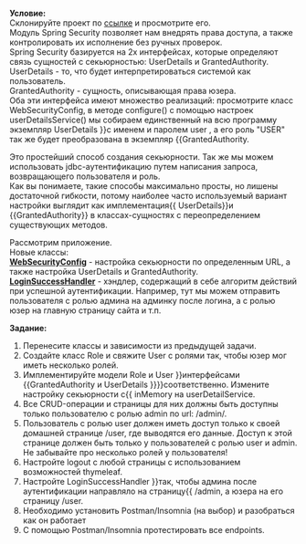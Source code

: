 <p><b>Условие:</b><br/> Склонируйте проект по <a href="https://github.com/VanderDT/Task-7" class="external-link" rel="nofollow noreferrer">ссылке</a> и просмотрите его.<br/> Модуль Spring Security позволяет нам внедрять права доступа, а также контролировать их исполнение без ручных проверок.<br/> Spring Security базируется на 2х интерфейсах, которые определяют связь сущностей с секьюрностью: UserDetails и GrantedAuthority.<br/> UserDetails - то, что будет интерпретироваться системой как пользователь.<br/> GrantedAuthority - сущность, описывающая права юзера.<br/> Оба эти интерфейса имеют множество реализаций: просмотрите класс WebSecurityConfig, в методе configure() с помощью настроек userDetailsService() мы собираем единственный на всю программу экземпляр UserDetails }}с именем и паролем user , а его роль "USER" так же будет преобразована в экземпляр {{GrantedAuthority.</p> <p>Это простейший способ создания секьюрности. Так же мы можем использовать jdbc-аутентификацию путем написания запроса, возвращающего пользователя и роль.<br/> Как вы понимаете, такие способы максимально просты, но лишены достаточной гибкости, потому наиболее часто используемый вариант настройки выглядит как имплементация{{ UserDetails}}и {{GrantedAuthority}} в классах-сущностях с переопределением существующих методов.</p> <p>Рассмотрим приложение.<br/> Новые классы:<br/> <ins><b>WebSecurityConfig</b></ins> - настройка секьюрности по определенным URL, а также настройка UserDetails и GrantedAuthority.<br/> <ins><b>LoginSuccessHandler</b></ins> -  хэндлер, содержащий в себе алгоритм действий при успешной аутентификации. Например, тут мы можем отправить пользователя с ролью админа на админку после логина, а с ролью юзер на главную страницу сайта и т.п. </p> <p><b>Задание:</b></p> <ol> <li>Перенесите классы и зависимости из предыдущей задачи.</li> <li>Создайте класс Role и свяжите User с ролями так, чтобы юзер мог иметь несколько ролей.</li> <li>Имплементируйте модели Role и User }}интерфейсами {{GrantedAuthority и UserDetails }}}}соответственно. Измените настройку секьюрности с{{ inMemory на userDetailService.</li> <li>Все CRUD-операции и страницы для них должны быть доступны только пользователю с ролью admin по url: /admin/.</li> <li>Пользователь с ролью user должен иметь доступ только к своей домашней странице /user, где выводятся его данные. Доступ к этой странице должен быть только у пользователей с ролью user и admin. Не забывайте про несколько ролей у пользователя!</li> <li>Настройте logout с любой страницы с использованием возможностей thymeleaf.</li> <li>Настройте LoginSuccessHandler }}так, чтобы админа после аутентификации направляло на страницу{{ /admin, а юзера на его страницу /user.</li> <li>Необходимо установить Postman/Insomnia (на выбор) и разобраться как он работает</li> <li>С помощью Postman/Insomnia протестировать все endpoints.</li> </ol>